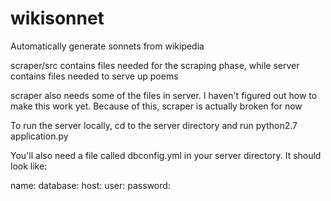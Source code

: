 # wikisonnet
Automatically generate sonnets from wikipedia

scraper/src contains files needed for the scraping phase, while server contains files needed to serve up poems

scraper also needs some of the files in server. I haven't figured out how to make this work yet.
Because of this, scraper is actually broken for now

To run the server locally, cd to the server directory and run
python2.7 application.py

You'll also need a file called dbconfig.yml in your server directory. It should look like:

name:
  database: <database>
  host: <host>
  user: <user>
  password: <password>
